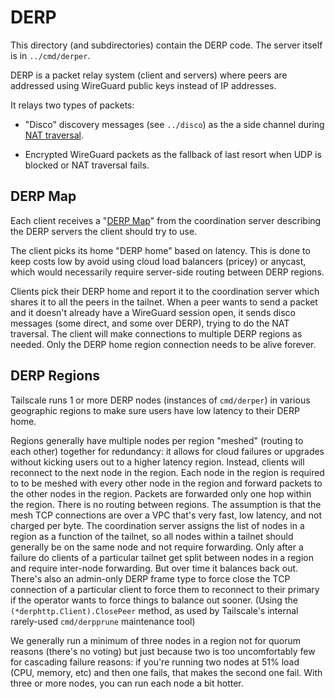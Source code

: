 # DERP

This directory (and subdirectories) contain the DERP code. The server itself is
in `../cmd/derper`.

DERP is a packet relay system (client and servers) where peers are addressed
using WireGuard public keys instead of IP addresses.

It relays two types of packets:

* "Disco" discovery messages (see `../disco`) as the a side channel during [NAT
  traversal](https://github.com/sagernet/tailscale/blog/how-nat-traversal-works/).

* Encrypted WireGuard packets as the fallback of last resort when UDP is blocked
  or NAT traversal fails.

## DERP Map

Each client receives a "[DERP
Map](https://pkg.go.dev/github.com/sagernet/tailscale/tailcfg#DERPMap)" from the coordination
server describing the DERP servers the client should try to use.

The client picks its home "DERP home" based on latency. This is done to keep
costs low by avoid using cloud load balancers (pricey) or anycast, which would
necessarily require server-side routing between DERP regions.

Clients pick their DERP home and report it to the coordination server which
shares it to all the peers in the tailnet. When a peer wants to send a packet
and it doesn't already have a WireGuard session open, it sends disco messages
(some direct, and some over DERP), trying to do the NAT traversal. The client
will make connections to multiple DERP regions as needed. Only the DERP home
region connection needs to be alive forever.

## DERP Regions

Tailscale runs 1 or more DERP nodes (instances of `cmd/derper`) in various
geographic regions to make sure users have low latency to their DERP home.

Regions generally have multiple nodes per region "meshed" (routing to each
other) together for redundancy: it allows for cloud failures or upgrades without
kicking users out to a higher latency region. Instead, clients will reconnect to
the next node in the region. Each node in the region is required to to be meshed
with every other node in the region and forward packets to the other nodes in
the region. Packets are forwarded only one hop within the region. There is no
routing between regions. The assumption is that the mesh TCP connections are
over a VPC that's very fast, low latency, and not charged per byte. The
coordination server assigns the list of nodes in a region as a function of the
tailnet, so all nodes within a tailnet should generally be on the same node and
not require forwarding. Only after a failure do clients of a particular tailnet
get split between nodes in a region and require inter-node forwarding. But over
time it balances back out. There's also an admin-only DERP frame type to force
close the TCP connection of a particular client to force them to reconnect to
their primary if the operator wants to force things to balance out sooner.
(Using the `(*derphttp.Client).ClosePeer` method, as used by Tailscale's
internal rarely-used `cmd/derpprune` maintenance tool)

We generally run a minimum of three nodes in a region not for quorum reasons
(there's no voting) but just because two is too uncomfortably few for cascading
failure reasons: if you're running two nodes at 51% load (CPU, memory, etc) and
then one fails, that makes the second one fail. With three or more nodes, you
can run each node a bit hotter.